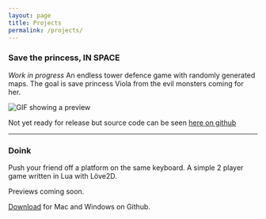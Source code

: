 ```yaml
---
layout: page
title: Projects 
permalink: /projects/
---
```


### Save the princess, IN SPACE
*Work in progress*
An endless tower defence game with randomly generated maps. The goal is save
princess Viola from the evil monsters coming for her.

![GIF showing a preview](images/save_the_princess.gif "Save the princess, IN
SPACE")

Not yet ready for release but source code can be seen [here on github](https://github.com/KaffeDiem/TowerDefence)

---

### Doink

Push your friend off a platform on the same keyboard.
A simple 2 player game written in Lua with Löve2D.

Previews coming soon.

[Download](https://github.com/KaffeDiem/Doink/releases "Go to Github releases") for Mac and Windows on Github.
